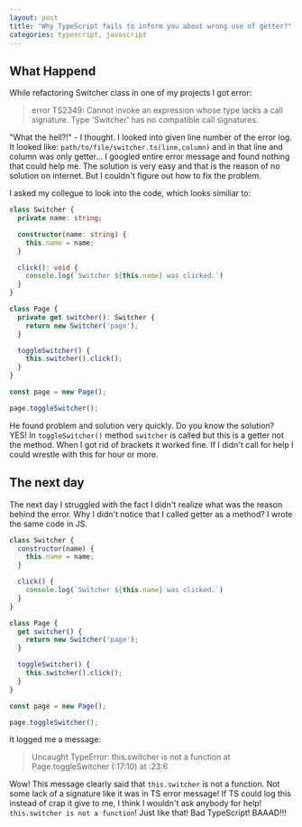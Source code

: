 ```yaml
---
layout: post
title: "Why TypeScript fails to inform you about wrong use of getter?"
categories: typescript, javascript
---
```


## What Happend

While refactoring Switcher class in one of my projects I got error:

> error TS2349: Cannot invoke an expression whose type lacks a call signature. Type 'Switcher' has no compatible call signatures.

"What the hell?!" - I thought. I looked into given line number of the error log. It looked like: `path/to/file/switcher.ts(line,column)` and in that line and column was only getter... I googled entire error message and found nothing that could help me. The solution is very easy and that is the reason of no solution on internet. But I couldn't figure out how to fix the problem.

I asked my collegue to look into the code, which looks similiar to:

```ts
class Switcher {
  private name: string;

  constructor(name: string) {
    this.name = name;
  }

  click(): void {
    console.log(`Switcher ${this.name} was clicked.`)
  }
}

class Page {
  private get switcher(): Switcher {
    return new Switcher('page');
  }

  toggleSwitcher() {
    this.switcher().click();
  }
}

const page = new Page();

page.toggleSwitcher();

```

He found problem and solution very quickly. Do you know the solution? YES! In `toggleSwitcher()` method `switcher` is called but this is a getter not the method. When I got rid of brackets it worked fine. If I didn't call for help I could wrestle with this for hour or more.

## The next day

The next day I struggled with the fact I didn't realize what was the reason behind the error. Why I didn't notice that I called getter as a method?
I wrote the same code in JS.

```js
class Switcher {
  constructor(name) {
    this.name = name;
  }

  click() {
    console.log(`Switcher ${this.name} was clicked.`)
  }
}

class Page {
  get switcher() {
    return new Switcher('page');
  }

  toggleSwitcher() {
    this.switcher().click();
  }
}

const page = new Page();

page.toggleSwitcher();

```

It logged me a message:

> Uncaught TypeError: this.switcher is not a function
    at Page.toggleSwitcher (<anonymous>:17:10)
    at <anonymous>:23:6

Wow! This message clearly said that `this.switcher` is not a function. Not some lack of a signature like it was in TS error message! If TS could log this instead of crap it give to me, I think I wouldn't ask anybody for help! `this.switcher is not a function`! Just like that! Bad TypeScript! BAAAD!!!
